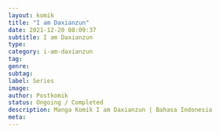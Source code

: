 ```yaml
---
layout: komik
title: "I am Daxianzun"
date: 2021-12-20 08:09:37
subtitle: I am Daxianzun
type: 
category: i-am-daxianzun
tag: 
genre: 
subtag: 
label: Series
image: 
author: Postkomik
status: Ongoing / Completed
description: Manga Komik I am Daxianzun | Bahasa Indonesia
meta: 
---
```

